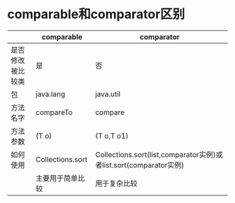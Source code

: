 # comparable和comparator区别

|                  | comparable       | comparator                                                   |
| ---------------- | ---------------- | ------------------------------------------------------------ |
| 是否修改被比较类 | 是               | 否                                                           |
| 包               | java.lang        | java.util                                                    |
| 方法名字         | compareTo        | compare                                                      |
| 方法参数         | (T o)            | (T o,T o1)                                                   |
| 如何使用         | Collections.sort | Collections.sort(list,comparator实例)或者list.sort(comparator实例) |
|                  | 主要用于简单比较 | 用于复杂比较                                                 |

